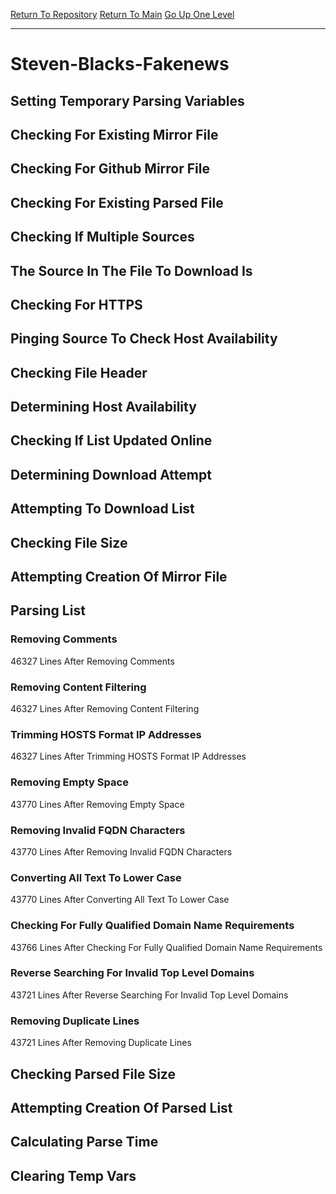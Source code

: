 [Return To Repository](https://github.com/deathbybandaid/piholeparser/)
[Return To Main](https://github.com/deathbybandaid/piholeparser/blob/master/RecentRunLogs/Mainlog.md)
[Go Up One Level](https://github.com/deathbybandaid/piholeparser/blob/master/RecentRunLogs/TopLevelScripts/30-Processing-Blacklists.md)
____________________________________
# Steven-Blacks-Fakenews
## Setting Temporary Parsing Variables
## Checking For Existing Mirror File
## Checking For Github Mirror File
## Checking For Existing Parsed File
## Checking If Multiple Sources
## The Source In The File To Download Is
## Checking For HTTPS
## Pinging Source To Check Host Availability
## Checking File Header
## Determining Host Availability
## Checking If List Updated Online
## Determining Download Attempt
## Attempting To Download List
## Checking File Size
## Attempting Creation Of Mirror File
## Parsing List
### Removing Comments
46327 Lines After Removing Comments
### Removing Content Filtering
46327 Lines After Removing Content Filtering
### Trimming HOSTS Format IP Addresses
46327 Lines After Trimming HOSTS Format IP Addresses
### Removing Empty Space
43770 Lines After Removing Empty Space
### Removing Invalid FQDN Characters
43770 Lines After Removing Invalid FQDN Characters
### Converting All Text To Lower Case
43770 Lines After Converting All Text To Lower Case
### Checking For Fully Qualified Domain Name Requirements
43766 Lines After Checking For Fully Qualified Domain Name Requirements
### Reverse Searching For Invalid Top Level Domains
43721 Lines After Reverse Searching For Invalid Top Level Domains
### Removing Duplicate Lines
43721 Lines After Removing Duplicate Lines
## Checking Parsed File Size
## Attempting Creation Of Parsed List
## Calculating Parse Time
## Clearing Temp Vars
